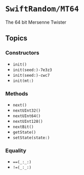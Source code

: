 # ``SwiftRandom/MT64``

The 64 bit Mersenne Twister

## Topics

### Constructors

- ``init()``
- ``init(seed:)-7e3z3``
- ``init(seed:)-cwc7``
- ``init(mt:)``

### Methods

- ``next()``
- ``nextUInt32()``
- ``nextUInt64()``
- ``nextUInt128()``
- ``nextBit()``
- ``getState()``
- ``setState(state:)``

### Equality
- ``==(_:_:)``
- ``!=(_:_:)``
